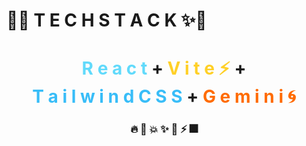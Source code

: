 # 🎇✨ **T E C H   S T A C K** ✨🎇

<div align="center">
  <h1>
    <span style="display: inline-block;">
      <span style="color: #61DAFB">R</span>
      <span style="color: #61DAFB">e</span>
      <span style="color: #61DAFB">a</span>
      <span style="color: #61DAFB">c</span>
      <span style="color: #61DAFB">t</span>
    </span>
    <span> + </span>
    <span style="display: inline-block;">
      <span style="color: #FFD028">V</span>
      <span style="color: #FFD028">i</span>
      <span style="color: #FFD028">t</span>
      <span style="color: #FFD028">e</span>
      <span style="color: #FFD028">⚡</span>
    </span>
    <span> + </span>
    <span style="display: inline-block;">
      <span style="color: #38BDF8">T</span>
      <span style="color: #38BDF8">a</span>
      <span style="color: #38BDF8">i</span>
      <span style="color: #38BDF8">l</span>
      <span style="color: #38BDF8">w</span>
      <span style="color: #38BDF8">i</span>
      <span style="color: #38BDF8">n</span>
      <span style="color: #38BDF8">d</span>
      <span style="color: #38BDF8">C</span>
      <span style="color: #38BDF8">S</span>
      <span style="color: #38BDF8">S</span>
    </span>
    <span> + </span>
    <span style="display: inline-block;">
      <span style="color: #FF6B00">G</span>
      <span style="color: #FF6B00">e</span>
      <span style="color: #FF6B00">m</span>
      <span style="color: #FF6B00">i</span>
      <span style="color: #FF6B00">n</span>
      <span style="color: #FF6B00">i</span>
      <span style="color: #FF6B00">🌀</span>
    </span>
  </h1>
</div>

<div align="center">
  <h3>🔥 🚀 💥 ✨ 🌈 ⚡ 🎆</h3>
</div>
